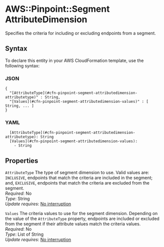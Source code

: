 # AWS::Pinpoint::Segment AttributeDimension<a name="aws-properties-pinpoint-segment-attributedimension"></a>

Specifies the criteria for including or excluding endpoints from a segment\.

## Syntax<a name="aws-properties-pinpoint-segment-attributedimension-syntax"></a>

To declare this entity in your AWS CloudFormation template, use the following syntax:

### JSON<a name="aws-properties-pinpoint-segment-attributedimension-syntax.json"></a>

```
{
  "[AttributeType](#cfn-pinpoint-segment-attributedimension-attributetype)" : String,
  "[Values](#cfn-pinpoint-segment-attributedimension-values)" : [ String, ... ]
}
```

### YAML<a name="aws-properties-pinpoint-segment-attributedimension-syntax.yaml"></a>

```
  [AttributeType](#cfn-pinpoint-segment-attributedimension-attributetype): String
  [Values](#cfn-pinpoint-segment-attributedimension-values): 
    - String
```

## Properties<a name="aws-properties-pinpoint-segment-attributedimension-properties"></a>

`AttributeType`  <a name="cfn-pinpoint-segment-attributedimension-attributetype"></a>
The type of segment dimension to use\. Valid values are: `INCLUSIVE`, endpoints that match the criteria are included in the segment; and, `EXCLUSIVE`, endpoints that match the criteria are excluded from the segment\.  
*Required*: No  
*Type*: String  
*Update requires*: [No interruption](https://docs.aws.amazon.com/AWSCloudFormation/latest/UserGuide/using-cfn-updating-stacks-update-behaviors.html#update-no-interrupt)

`Values`  <a name="cfn-pinpoint-segment-attributedimension-values"></a>
The criteria values to use for the segment dimension\. Depending on the value of the `AttributeType` property, endpoints are included or excluded from the segment if their attribute values match the criteria values\.  
*Required*: No  
*Type*: List of String  
*Update requires*: [No interruption](https://docs.aws.amazon.com/AWSCloudFormation/latest/UserGuide/using-cfn-updating-stacks-update-behaviors.html#update-no-interrupt)